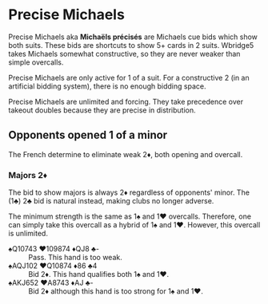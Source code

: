 Precise Michaels
================
Precise Michaels aka **Michaëls précisés** are Michaels cue bids which show
both suits.  These bids are shortcuts to show 5+ cards in 2 suits.  Wbridge5
takes Michaels somewhat constructive, so they are never weaker than simple
overcalls.

Precise Michaels are only active for 1 of a suit.  For a constructive 2 (in an
artificial bidding system), there is no enough bidding space.

Precise Michaels are unlimited and forcing.  They take precedence over takeout
doubles because they are precise in distribution.

Opponents opened 1 of a minor
-----------------------------
The French determine to eliminate weak 2♦, both opening and overcall.

### Majors 2♦ ###
The bid to show majors is always 2♦ regardless of opponents' minor.  The (1♣)
2♣ bid is natural instead, making clubs no longer adverse.

The minimum strength is the same as 1♠ and 1♥ overcalls.  Therefore, one can
simply take this overcall as a hybrid of 1♠ and 1♥.  However, this overcall
is unlimited.

<dl>
  <dt>♠Q10743 ♥109874 ♦QJ8 ♣-</dt>
  <dd>Pass.  This hand is too weak.</dd>

  <dt>♠AQJ102 ♥Q10874 ♦86 ♣4</dt>
  <dd>Bid 2♦.  This hand qualifies both 1♠ and 1♥.</dd>

  <dt>♠AKJ652 ♥A8743 ♦AJ ♣-</dt>
  <dd>Bid 2♦ although this hand is too strong for 1♠ and 1♥.</dd>
</dl>

